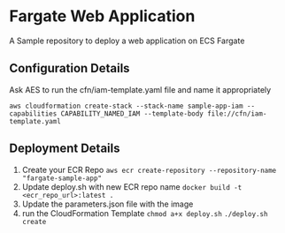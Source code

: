 # Fargate Web Application

A Sample repository to deploy a web application on ECS Fargate

## Configuration Details

Ask AES to run the cfn/iam-template.yaml file and name it appropriately

`aws cloudformation create-stack --stack-name sample-app-iam --capabilities CAPABILITY_NAMED_IAM --template-body file://cfn/iam-template.yaml`

## Deployment Details

1. Create your ECR Repo
`aws ecr create-repository --repository-name "fargate-sample-app"`
2. Update deploy.sh with new ECR repo name
`docker build -t <ecr_repo_url>:latest .`
3. Update the parameters.json file with the image
4. run the CloudFormation Template
`chmod a+x deploy.sh`
`./deploy.sh create`